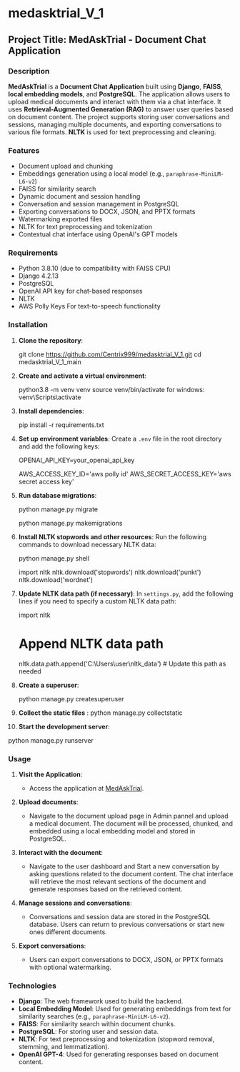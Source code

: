 # medasktrial_V_1




## Project Title: MedAskTrial - Document Chat Application

### Description

**MedAskTrial** is a **Document Chat Application** built using **Django**, **FAISS**, **local embedding models**, and **PostgreSQL**. The application allows users to upload medical documents and interact with them via a chat interface. It uses **Retrieval-Augmented Generation (RAG)** to answer user queries based on document content. The project supports storing user conversations and sessions, managing multiple documents, and exporting conversations to various file formats. **NLTK** is used for text preprocessing and cleaning.

### Features

- Document upload and chunking
- Embeddings generation using a local model (e.g., `paraphrase-MiniLM-L6-v2`)
- FAISS for similarity search
- Dynamic document and session handling
- Conversation and session management in PostgreSQL
- Exporting conversations to DOCX, JSON, and PPTX formats
- Watermarking exported files
- NLTK for text preprocessing and tokenization
- Contextual chat interface using OpenAI's GPT models

### Requirements

- Python 3.8.10 (due to compatibility with FAISS CPU)
- Django 4.2.13
- PostgreSQL
- OpenAI API key for chat-based responses
- NLTK
- AWS Polly Keys For text-to-speech functionality



### Installation

1. **Clone the repository**:
  
   git clone https://github.com/Centrix999/medasktrial_V_1.git
   cd medasktrial_V_1_main


2. **Create and activate a virtual environment**:
   
   python3.8 -m venv venv
   source venv/bin/activate
   for windows:
   venv\Scripts\activate


3. **Install dependencies**:
  
   pip install -r requirements.txt
  

4. **Set up environment variables**:
   Create a `.env` file in the root directory and add the following keys:
   
   OPENAI_API_KEY=your_openai_api_key
  
   AWS_ACCESS_KEY_ID='aws polly id'
   AWS_SECRET_ACCESS_KEY='aws secret access key'
   

5. **Run database migrations**:
   
   python manage.py migrate

   python manage.py makemigrations
 

6. **Install NLTK stopwords and other resources**:
   Run the following commands to download necessary NLTK data:
   
   python manage.py shell

   import nltk
   nltk.download('stopwords')
   nltk.download('punkt')
   nltk.download('wordnet')
  

7. **Update NLTK data path (if necessary)**:
   In `settings.py`, add the following lines if you need to specify a custom NLTK data path:

   import nltk

   # Append NLTK data path
   nltk.data.path.append('C:\\Users\\user\\nltk_data')  # Update this path as needed
 

8. **Create a superuser**:
  
   python manage.py createsuperuser
9. **Collect the static files** :
   python manage.py collectstatic

10. **Start the development server**:
  
   python manage.py runserver
  

### Usage

1. **Visit the Application**:
   - Access the application at [MedAskTrial](https://medasktrial.cardiovalens.com/).

2. **Upload documents**:
   - Navigate to the document upload page in Admin pannel and upload a medical document. The document will be processed, chunked, and embedded using a local embedding model and stored in PostgreSQL.

3. **Interact with the document**:
   - Navigate to the user dashboard and Start a new conversation by asking questions related to the document content. The chat interface will retrieve the most relevant sections of the document and generate responses based on the retrieved content.

4. **Manage sessions and conversations**:
   - Conversations and session data are stored in the PostgreSQL database. Users can return to previous conversations or start new ones  different documents.

5. **Export conversations**:
   - Users can export conversations to DOCX, JSON, or PPTX formats with optional watermarking.


### Technologies

- **Django**: The web framework used to build the backend.
- **Local Embedding Model**: Used for generating embeddings from text for similarity searches (e.g., `paraphrase-MiniLM-L6-v2`).
- **FAISS**: For similarity search within document chunks.
- **PostgreSQL**: For storing user and session data.
- **NLTK**: For text preprocessing and tokenization (stopword removal, stemming, and lemmatization).
- **OpenAI GPT-4**: Used for generating responses based on document content.





